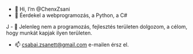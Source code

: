 - 👋 Hi, I’m @ChenxZsani
- 👀  Éerdekel a webprogramozás, a Python, a  C#

J - 💞️  Jelenleg nem a  programozás, fejlesztés területen dolgozom, a célom, hogy munkát kapjak ilyen területen.
- 📫  csabai.zsanett@gmail.com e-mailen érsz el.

<!---
ChenxZsani/ChenxZsani is a ✨ special ✨ repository because its `README.md` (this file) appears on your GitHub profile.
You can click the Preview link to take a look at your changes.
--->
